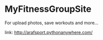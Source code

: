 # MyFitnessGroupSite

For upload photos, save workouts and more...

link: http://arafsport.pythonanywhere.com/
